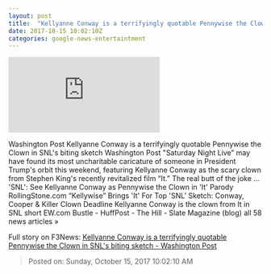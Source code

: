 ```yaml
---
layout: post
title:  "Kellyanne Conway is a terrifyingly quotable Pennywise the Clown in SNL's biting sketch - Washington Post"
date: 2017-10-15 10:02:10Z
categories: google-news-entertaintment
---
```


![Kellyanne Conway is a terrifyingly quotable Pennywise the Clown in SNL's biting sketch - Washington Post](https://img.washingtonpost.com/pbox.php?url=http://img.washingtonpost.com/blogs/the-fix/files/2017/10/Capture-4.png&w=1484&op=resize&opt=1&filter=antialias&t=20170517)

Washington Post Kellyanne Conway is a terrifyingly quotable Pennywise the Clown in SNL's biting sketch Washington Post "Saturday Night Live” may have found its most uncharitable caricature of someone in President Trump's orbit this weekend, featuring Kellyanne Conway as the scary clown from Stephen King's recently revitalized film “It.” The real butt of the joke ... 'SNL': See Kellyanne Conway as Pennywise the Clown in 'It' Parody RollingStone.com “Kellywise” Brings 'It' For Top 'SNL' Sketch: Conway, Cooper & Killer Clown Deadline Kellyanne Conway is the clown from It in SNL short EW.com Bustle - HuffPost - The Hill - Slate Magazine (blog) all 58 news articles »


Full story on F3News: [Kellyanne Conway is a terrifyingly quotable Pennywise the Clown in SNL's biting sketch - Washington Post](http://www.f3nws.com/n/YasvaB)

> Posted on: Sunday, October 15, 2017 10:02:10 AM
